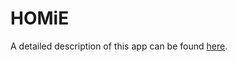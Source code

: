 # HOMiE

A detailed description of this app can be found [here](https://sites.google.com/dartmouth.edu/find-your-homie/).
